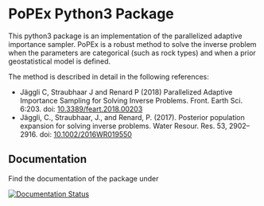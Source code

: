 # PoPEx Python3 Package

This python3 package is an implementation of the parallelized adaptive importance sampler. PoPEx is a robust method to solve the inverse problem when the parameters are categorical (such as rock types) and when a prior geostatistical model is defined.

The method is described in detail in the following references:
- Jäggli C, Straubhaar J and Renard P (2018) Parallelized Adaptive Importance Sampling for Solving Inverse Problems. Front. Earth Sci. 6:203. doi: [10.3389/feart.2018.00203](https://www.frontiersin.org/articles/10.3389/feart.2018.00203/full)  
- Jäggli, C., Straubhaar, J., and Renard, P. (2017). Posterior population expansion for solving inverse problems. Water Resour. Res. 53, 2902–2916. doi: [10.1002/2016WR019550](http://dx.doi.org/10.1002/2016WR019550)


## Documentation

Find the documentation of the package under

[![Documentation Status](https://readthedocs.org/projects/popex/badge/?version=latest)](https://popex.readthedocs.io/en/latest/?badge=latest)
